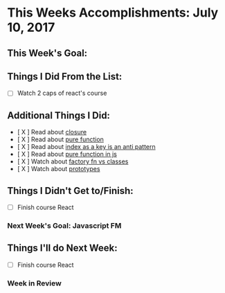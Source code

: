# This Weeks Accomplishments: July 10, 2017


## This Week's Goal:


## Things I Did From the List:
- [ ] Watch 2 caps of react's course

## Additional Things I Did:
- [ X ] Read about [closure](https://hackernoon.com/understanding-javascript-closures-4188edf5ea1b)
- [ X ] Read about [pure function](http://alvinalexander.com/scala/fp-book/definition-of-pure-function)
- [ X ] Read about [index as a key is an anti pattern](https://medium.com/@robinpokorny/index-as-a-key-is-an-anti-pattern-e0349aece318)
- [ X ] Read about [pure function in js](https://hackernoon.com/do-pure-functions-exist-in-javascript-b128ed5f0ed2)
- [ X ] Watch about [factory fn vs classes](https://www.youtube.com/watch?v=ImwrezYhw4w)
- [ X ] Watch about [prototypes](https://www.youtube.com/watch?v=YkoelSTUy7A)

## Things I Didn't Get to/Finish:
- [ ] Finish course React


### Next Week's Goal: Javascript FM

## Things I'll do Next Week:
- [ ] Finish course React

### Week in Review
